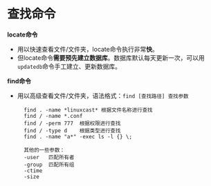 # 查找命令
**locate命令**
* 用以快速查看文件/文件夹，locate命令执行非常**快**。
* 但locate命令**需要预先建立数据库**。数据库默认每天更新一次，可以用```updatedb```命令手工建立、更新数据库。

**find命令**
* 用以高级查看文件/文件夹，语法格式：```find [查找路径] 查找参数```

		find . -name *linuxcast* 根据文件名称进行查找
		find / -name *.conf
		find / -perm 777  根据权限进行查找
		find / -type d    根据类型进行查找
		find . -name "a*" -exec ls -l {} \;

		其他的一些参数：
		-user   匹配所有者
		-group  匹配所有组
		-ctime
		-size